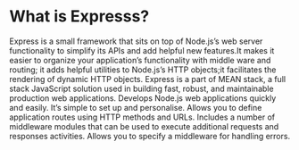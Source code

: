 # What is Expresss?
Express is a small framework that sits on top of Node.js’s web server functionality to simplify its APIs and add helpful new features.It makes it easier to organize your application’s functionality with middle ware and routing; it adds helpful utilities to Node.js’s HTTP objects;it facilitates the rendering of dynamic HTTP objects.
Express is a part of MEAN stack, a full stack JavaScript solution used in building fast, robust, and maintainable production web applications.
Develops Node.js web applications quickly and easily.
It’s simple to set up and personalise.
Allows you to define application routes using HTTP methods and URLs.
Includes a number of middleware modules that can be used to execute additional requests and responses activities.
Allows you to specify a middleware for handling errors.

